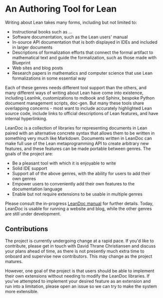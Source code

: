 # An Authoring Tool for Lean

Writing about Lean takes many forms, including but not limited to:

 * Instructional books such as ...
 * Software documentation, such as the Lean users' manual
 * In-source API documentation that is both displayed in IDEs and included in larger documents
 * Descriptions of formalization efforts that connect the formal artifact to mathematical text and guide the formalization, such as those made with Blueprint
 * Web sites and blog posts
 * Research papers in mathematics and computer science that use Lean formalizations in some essential way

Each of these genres needs different tool support than the others, and many different ways of writing about Lean have come into existence, including LeanInk, customizations to mdbook and Sphinx, bespoke Python document management scripts, doc-gen. But many these tools share overlapping concerns - most want to include accurately highlighted Lean source code, include links to official descriptions of Lean features, and have internal hyperlinking.

LeanDoc is a collection of libraries for representing documents in Lean paired with an alternative concrete syntax that allows them to be written in something very much like Markdown. Documents written in LeanDoc can make full use of the Lean metaprogramming API to create arbitrary new features, and these features can be made portable between genres. The goals of the project are:

 * Be a pleasant tool with which it is enjoyable to write
 * Solid IDE support
 * Support all of the above genres, with the ability for users to add their own genres
 * Empower users to conveniently add their own features to the documentation language
 * Enable but not require extensions to be usable in multiple genres

Please consult the in-progress [LeanDoc manual](https://github.com/leanprover/leandoc/releases/download/latest/manual.pdf) for further details. Today, LeanDoc is usable for running a website and blog, while the other genres are still under development.

## Contributions

The project is currently undergoing change at a rapid pace. If you'd like to contribute, please get in touch with David Thrane Christiansen and discuss your plans ahead of time, as there is not presently much extra time to onboard and supervise new contributors. This may change as the project matures.

However, one goal of the project is that users should be able to implement their own extensions without needing to modify the LeanDoc libraries. If you've attempted to implement your desired feature as an extension and run into a limitation, please open an issue so we can try to make the system more extensible.
